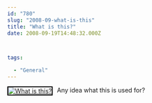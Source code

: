 ```yaml
---
id: "780"
slug: "2008-09-what-is-this"
title: "What is this?"
date: 2008-09-19T14:48:32.000Z



tags:

  - "General"
---
```

<div class="sqs-html-content">
  <div style="float: left; margin-right: 10px; margin-bottom: 10px;"> <a href="http://www.flickr.com/photos/mclazarus/2870175437/" title="What is this?"><img src="http://farm4.static.flickr.com/3232/2870175437_0a159fa559_m.jpg" alt="What is this?" style="border: solid 2px #000000;" /></a>
</div>
<p>Any idea what this is used for?
<br clear="all" /></p>
</div>
